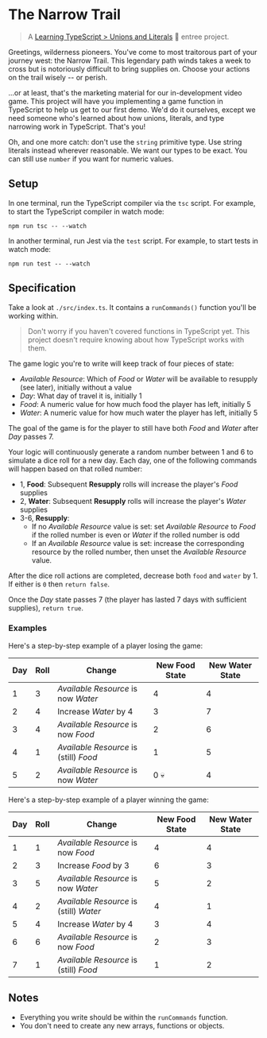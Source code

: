 # The Narrow Trail

> A [Learning TypeScript > Unions and Literals](https://learning-typescript.com/unions-and-literals) 🍲 entree project.

Greetings, wilderness pioneers.
You've come to most traitorous part of your journey west: the Narrow Trail.
This legendary path winds takes a week to cross but is notoriously difficult to bring supplies on.
Choose your actions on the trail wisely -- or perish.

...or at least, that's the marketing material for our in-development video game.
This project will have you implementing a game function in TypeScript to help us get to our first demo.
We'd do it ourselves, except we need someone who's learned about how unions, literals, and type narrowing work in TypeScript.
That's you!

Oh, and one more catch: don't use the `string` primitive type.
Use string literals instead wherever reasonable.
We want our types to be exact.
You can still use `number` if you want for numeric values.

## Setup

In one terminal, run the TypeScript compiler via the `tsc` script.
For example, to start the TypeScript compiler in watch mode:

```shell
npm run tsc -- --watch
```

In another terminal, run Jest via the `test` script.
For example, to start tests in watch mode:

```shell
npm run test -- --watch
```

## Specification

Take a look at `./src/index.ts`.
It contains a `runCommands()` function you'll be working within.

> Don't worry if you haven't covered functions in TypeScript yet.
> This project doesn't require knowing about how TypeScript works with them.

The game logic you're to write will keep track of four pieces of state:

- _Available Resource_: Which of _Food_ or _Water_ will be available to resupply (see later), initially without a value
- _Day_: What day of travel it is, initially 1
- _Food_: A numeric value for how much food the player has left, initially 5
- _Water_: A numeric value for how much water the player has left, initially 5

The goal of the game is for the player to still have both _Food_ and _Water_ after _Day_ passes 7.

Your logic will continuously generate a random number between 1 and 6 to simulate a dice roll for a new day.
Each day, one of the following commands will happen based on that rolled number:

- 1, **Food**: Subsequent **Resupply** rolls will increase the player's _Food_ supplies
- 2, **Water**: Subsequent **Resupply** rolls will increase the player's _Water_ supplies
- 3-6, **Resupply**:
  - If no _Available Resource_ value is set: set _Available Resource_ to _Food_ if the rolled number is even or _Water_ if the rolled number is odd
  - If an _Available Resource_ value is set: increase the corresponding resource by the rolled number, then unset the _Available Resource_ value.

After the dice roll actions are completed, decrease both `food` and `water` by 1.
If either is `0` then `return false`.

Once the _Day_ state passes 7 (the player has lasted 7 days with sufficient supplies), `return true`.

### Examples

Here's a step-by-step example of a player losing the game:

<table>
<thead>
<tr>
<th>Day</th>
<th>Roll</th>
<th>Change</th>
<th>New Food State</th>
<th>New Water State</th>
</tr>
</thead>
<tbody>
<tr>
<td>1</td>
<td>3</td>
<td><em>Available Resource</em> is now <em>Water</em></td>
<td>4</td>
<td>4</td>
</tr>
<tr>
<td>2</td>
<td>4</td>
<td>Increase <em>Water</em> by 4</td>
<td>3</td>
<td>7</td>
</tr>
<tr>
<td>3</td>
<td>4</td>
<td><em>Available Resource</em> is now <em>Food</em></td>
<td>2</td>
<td>6</td>
</tr>
<tr>
<td>4</td>
<td>1</td>
<td><em>Available Resource</em> is (still) <em>Food</em></td>
<td>1</td>
<td>5</td>
</tr>
<tr>
<td>5</td>
<td>2</td>
<td><em>Available Resource</em> is now <em>Water</em></td>
<td>0 💀</td>
<td>4</td>
</tr>
</tbody>
</table>

Here's a step-by-step example of a player winning the game:

<table>
<thead>
<tr>
<th>Day</th>
<th>Roll</th>
<th>Change</th>
<th>New Food State</th>
<th>New Water State</th>
</tr>
</thead>
<tbody>
<tr>
<td>1</td>
<td>1</td>
<td><em>Available Resource</em> is now <em>Food</em></td>
<td>4</td>
<td>4</td>
</tr>
<tr>
<td>2</td>
<td>3</td>
<td>Increase <em>Food</em> by 3</td>
<td>6</td>
<td>3</td>
</tr>
<tr>
<td>3</td>
<td>5</td>
<td><em>Available Resource</em> is now <em>Water</em></td>
<td>5</td>
<td>2</td>
</tr>
<tr>
<td>4</td>
<td>2</td>
<td><em>Available Resource</em> is (still) <em>Water</em></td>
<td>4</td>
<td>1</td>
</tr>
<tr>
<td>5</td>
<td>4</td>
<td>Increase <em>Water</em> by 4</td>
<td>3</td>
<td>4</td>
</tr>
<tr>
<td>6</td>
<td>6</td>
<td><em>Available Resource</em> is now <em>Food</em></td>
<td>2</td>
<td>3</td>
</tr>
<tr>
<td>7</td>
<td>1</td>
<td><em>Available Resource</em> is (still) <em>Food</em></td>
<td>1</td>
<td>2</td>
</tr>
</tbody>
</table>

## Notes

- Everything you write should be within the `runCommands` function.
- You don't need to create any new arrays, functions or objects.

